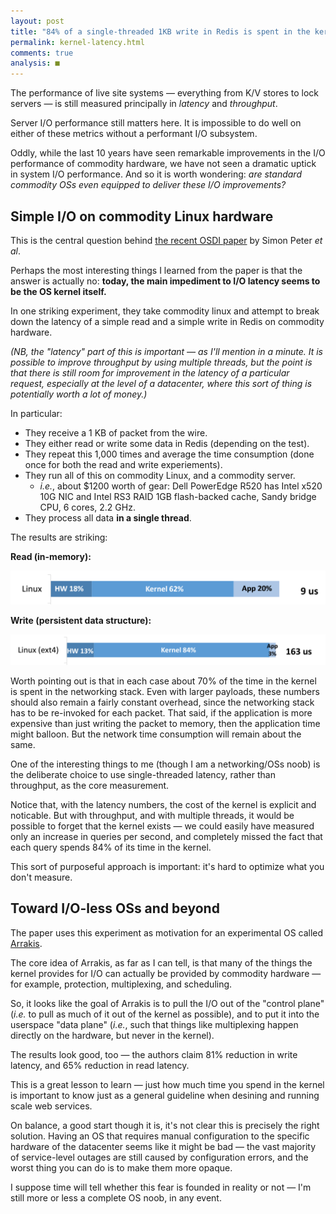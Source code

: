 ```yaml
---
layout: post
title: "84% of a single-threaded 1KB write in Redis is spent in the kernel"
permalink: kernel-latency.html
comments: true
analysis: ■
---
```



The performance of live site systems — everything from K/V stores to lock servers — is still measured principally in *latency* and *throughput*.

Server I/O performance still matters here. It is impossible to do well on either of these metrics without a performant I/O subsystem.

Oddly, while the last 10 years have seen remarkable improvements in the I/O performance of commodity hardware, we have not seen a dramatic uptick in system I/O performance. And so it is worth wondering: *are standard commodity OSs even equipped to deliver these I/O improvements?*

## Simple I/O on commodity Linux hardware

This is the central question behind [the recent OSDI paper](https://www.usenix.org/system/files/conference/osdi14/osdi14-paper-peter_simon.pdf) by Simon Peter *et al*.

Perhaps the most interesting things I learned from the paper is that the answer is actually no: **today, the main impediment to I/O latency seems to be the OS kernel itself.**

In one striking experiment, they take commodity linux and attempt to break down the latency of a simple read and a simple write in Redis on commodity hardware.

*(NB, the "latency" part of this is important — as I'll mention in a minute. It is possible to improve throughput by using multiple threads, but the point is that there is still room for improvement in the latency of a particular request, especially at the level of a datacenter, where this sort of thing is potentially worth a lot of money.)*

In particular:

* They receive a 1 KB of packet from the wire.
* They either read or write some data in Redis (depending on the test).
* They repeat this 1,000 times and average the time consumption (done once for both the read and write experiements).
* They run all of this on commodity Linux, and a commodity server.
  * *i.e.*, about $1200 worth of gear: Dell PowerEdge R520 has Intel x520 10G NIC and Intel RS3 RAID 1GB flash-backed cache, Sandy bridge CPU, 6 cores, 2.2 GHz.
* They process all data **in a single thread**.

The results are striking:

**Read (in-memory):**

<center><img src="../images/redis_read.png" alt="Redis read" width="600"></center>

**Write (persistent data structure):**

<center><img src="../images/redis_write.png" alt="Redis write" width="600"></center>

Worth pointing out is that in each case about 70% of the time in the kernel is spent in the networking stack. Even with larger payloads, these numbers should also remain a fairly constant overhead, since the networking stack has to be re-invoked for each packet. That said, if the application is more expensive than just writing the packet to memory, then the application time might balloon. But the network time consumption will remain about the same.

One of the interesting things to me (though I am a networking/OSs noob) is the deliberate choice to use single-threaded latency, rather than throughput, as the core measurement.

Notice that, with the latency numbers, the cost of the kernel is explicit and noticable. But with throughput, and with multiple threads, it would be possible to forget that the kernel exists — we could easily have measured only an increase in queries per second, and completely missed the fact that each query spends 84% of its time in the kernel.

This sort of purposeful approach is important: it's hard to optimize what you don't measure.


## Toward I/O-less OSs and beyond

The paper uses this experiment as motivation for an experimental OS called [Arrakis](https://arrakis.cs.washington.edu/).

The core idea of Arrakis, as far as I can tell, is that many of the things the kernel provides for I/O can actually be provided by commodity hardware — for example, protection, multiplexing, and scheduling.

So, it looks like the goal of Arrakis is to pull the I/O out of the "control plane" (*i.e.* to pull as much of it out of the kernel as possible), and to put it into the userspace "data plane" (*i.e.*, such that things like multiplexing happen directly on the hardware, but never in the kernel).

The results look good, too — the authors claim 81% reduction in write latency, and 65% reduction in read latency.

This is a great lesson to learn — just how much time you spend in the kernel is important to know just as a general guideline when desining and running scale web services.

On balance, a good start though it is, it's not clear this is precisely the right solution. Having an OS that requires manual configuration to the specific hardware of the datacenter seems like it might be bad — the vast majority of service-level outages are still caused by configuration errors, and the worst thing you can do is to make them more opaque.

I suppose time will tell whether this fear is founded in reality or not — I'm still more or less a complete OS noob, in any event.































